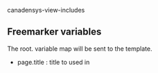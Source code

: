 canadensys-view-includes

Freemarker variables
--------------------
The root. variable map will be sent to the template.
* page.title : title to used in <title> tag
* page.cssList : Freemarker sequence of CSS to include
* root.site.ga.account : Google Analytics account
* root.site.ga.siteVerification : Google Analytics site verification

